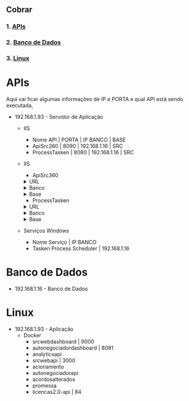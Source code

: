 ## **Cobrar**
### 1. [**APIs**](#apis)
### 2. [**Banco de Dados**](#banco-de-dados)
### 3. [**Linux**](#linux)


# **APIs**
Aqui vai ficar algumas informações de IP e PORTA e qual API está sendo executada,

- 192.168.1.93 - Servidor de Aplicação
    - IIS
        -   Nome API    | PORTA |   IP BANCO   | BASE 
        -   ApiSrc360   | 8090  | 192.168.1.16 | SRC 
        - ProcessTasken | 8080  | 192.168.1.16 | SRC

    - IIS 
        - ApiSrc360
        <details>
            <summary>URL</summary>

            ```
            http://192.168.1.93:8090/
            ```
        </details>
        <details>
            <summary>Banco</summary>
            ```
            192.168.1.16
            ```
        </details>
        <details>
            <summary>Base</summary>
            ```
            SRC
            ```
        </details>

        - ProcessTasken
        <details>
            <summary>URL</summary>

            ```
            http://192.168.1.93:8080/
            ```
        </details>
        <details>
            <summary>Banco</summary>
            ```
            192.168.1.16
            ```
        </details>
        <details>
            <summary>Base</summary>
            ```
            SRC
            ```
        </details>

    - Serviços Windows
        -   Nome Serviço        |   IP BANCO
        - Tasken Process Scheduler | 192.168.1.16

# **Banco de Dados**
- 192.168.1.16 - Banco de Dados

# **Linux**
- 192.168.1.93 - Aplicação
    - Docker 
        - srcwebdashboard | 9000
        - autonegociadordashboard | 8081
        - analyticsapi
        - srcwebapi | 3000
        - acionamento
        - autonegociadorapi
        - acordosalterados
        - promessa
        - licencas2.0-api | 84

